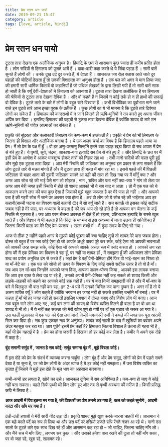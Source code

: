 ```yaml
---
title: प्रेम रतन धन पायो
date: 2019-09-21 15:47
category: article
tags: [love, article, hindi]
---
```

# प्रेम रतन धन पायो

टूटता तारा देखना एक अलौकिक अनुभव है। हिमाद्रि के छत से आसमान कुछ ज्यादा ही करीब प्रतीत होता है । लोग सदियों से हिमालय को पूजते आयें हैं ।
दादा-दादी कहा करते थे ये जिंदा पहाड़ हैं । सारी बातें सुनते हैं लोगों की । उनके दुख दर्द दूर करते हैं, ये देवता हैं । आजकल जब रोज़ क्लास
आते जाते दूर पहाड़ों की चोटियाँ देखता हूँ तो उनकी विशालता का अनुभव होता हैं । एक पल को अगर ये मान लिया जाए की हमारी सारी धार्मिक किताबें
वो कहानियाँ हैं जो पथिक लेखकों के द्वारा लिखी गयी हैं तो सारी बातें साफ हो जाती है कि क्यूँ देवी-देवताओं ने हिमालय को अपनाया है। टूटता
तारा देखना अलौकिक है पर हिमालय की श्रेणियों से टूटता तारा देखना दैविक है । और वो कहते हैं न जिसमें न कोई तर्क हो न ही हाथों की सफाई वो
दैविक है। टूटते तारो के बारे में लोगों के बहुत सारे विश्वास हैं । कभी विभीषिका का पूर्वाभास माने जाने वाले इन टूटते तारे आज इच्छा पूरक के
प्रतीक हैं । कुछ लोगों का ये भी मानना है कि टूटते तारे दिवंगत लोगों का संकेत हैं ।  हिमालय की कन्दराओं में न जाने कितने ही ऋषि-मुनियों ने
तप करते हुए अपना जीवन अर्पित कर दिया । इसलिए हिमालय की पहाड़ों से टूटता तारा देखना दैविक हैं क्योंकि शायद वो तारे उन ऋषि-मुनियों की पवित्र
आत्माओं का संकेत हैं ।

प्रकृति की सुंदरता और कलाकारी हिमालय की कण-कण में झलकती है। प्रकृति ने प्रेम को भी हिमालय के जितना ही विशाल और अलौकिक बनाया है । ये एक
अलग चर्चा का विषय है कि हिमालय पहले आया या प्रेम। मैं तो प्रेम के पक्ष में हूँ । वो हर अणु-परमाणु जिन्होंने इतने बड़ा पहाड़ खड़ा किया वो सब
आपस में प्रेम से बंधे हुए हैं। ये पृथ्वी, सूर्य, चंद्रमा, आकाश-गंगा इत्यादि सब प्रेम से बंधे हुए हैं । और हिमाद्रि के छत पर मैं इसी प्रेम
के आगोश में आकर भावशून्य होकर तारों को निहार रहा था । तभी मानो सदियों की मन्नत पूरी हुई और मुझे एक टूटता तारा दिखा । आप मेरी स्थिति की
जटिलता का अनुभव इस प्रकार से लगा सकते हैं कि लोग टूटते तारे से मन्नत मांगते हैं और मैं टूटता तारा ही मन्नत में मांग रहा था । इससे पहले की
मैं पिछली जटिलता से बाहर आता की दूसरी जटिलता सामने आ पड़ी की तारा तो दिख गया पर मैं माँगूँ क्या ? और अगर आप सोच रहे की भाई पैसे मांग लो
शोहरत , नाम , शक्ति और पता नहीं क्या-क्या ? मांग तो लेता पर अगर आप मेरी जगह इसी स्थिति में होते तो शायद आपको भी ये सब याद न आता । तो मैं
एक पल को ये आकलन करने लगा की क्या कुछ ऐसा है जिसकी मुझे बहुत जरूरत है पर मेरे पास हो नहीं । और आपको पता है की गहरी सोच में जाने पर अक्सर
क्या होता है। अब वो लोग जो ये सोच रहे की भाईसाब आप हर कहानी(सच्ची घटना का विवरण वाली कहानी 😊) में सो क्यूँ जाते हैं। सच बताऊँ तो इसका
कोई सटीक जबाव नहीं है मेरे पास, पर अध्यात्म ये कहता है की जब आप सो रहे होते हैं तो आपका मन चेतना के कई स्थिति से गुजरता है। जब आप परम
चैतन्य अवस्था में होते हैं तो रहस्य, प्रतिभज्ञान इत्यादि के रास्ते खुल जाते हैं। और विज्ञान ये भी कहता है कि निद्रा के माध्यम से इस
अवस्था में जाना उतना ही अनिश्चित है जितना किसी बाला का मेरे लिए प्रेम-प्रस्ताव । सरल शब्दों में – मैं कुछ समय के लिए सो गया।

आज से ठीक 2 महीने पहले अगर ये मुझसे कोई पूछता की क्या चाहिए तुम्हें तो शायद मेरे पास जबाव होता। दोस्त तो बहुत हैं पर जब कोई ऐसा हो जो
आपके अधूरे वाक्य पूरे कर सके, कोई ऐसा जो आपकी भावनाओं को आपकी तरह समझ सके, कोई ऐसा जो आपको आपके असल रूप में पसंद करता हो । आपको लग रहा
होगा की मैं एक प्रेमिका का विवरण दे रहा हूँ, पर नहीं या शायद हाँ , मैं समझता हूँ की अधिकतर लोग प्रेमिका शब्द का प्रयोग अनुचित ढंग से करते
हैं। जहां प्रेम है वहाँ प्रेमी-प्रेमिका होंगे फिर वो भाई-बहन का रिश्ता हो या माँ-बेटे का । एक पल को सोचो तो ऊपर के विवरण के लिए कोई सबसे
सटीक उत्तर है तो वो है माँ। जब आप उन माँ-बाप जिन्होंने आपको जन्म दिया, आपका पालन-पोषण किया , आपको इस लायक बनाया कि आप इस वक़्त ये लेख पढ़
पा रहे हैं , उनको अपनी प्रेमी-प्रेमिका नहीं कह सकते तो शायद किसी और लड़के-लड़की को कहने का आपको कोई हक़ नहीं है। पर ये बात निजी समझदारी की
है और मैं माँ-बाप के बारे में बिलकुल भी बात नहीं कर रहा, इन 2-4 पन्ने में उनको चित्रित कर पाना दुष्कर है। अगर माँ है तो ये अलग व्यक्ति
क्यूँ ? लोग कहते हैं क्योंकि भगवान हर जगह नहीं हो सकते इसलिए उन्होंने माँ बनाई। पर मैं कहता हूँ माँ भी हर जगह नहीं हो सकती इसलिए भगवान ने
दोस्त बनाए और विशेष लोग भी बनाए। आज तक बहुत सारे लोग आए-गए , कई बार लगा की शायद वो विशेष व्यक्ति मिलने ही वाला है पर वो भ्रम था शायद ये
भी हो। मैं ये नहीं कह सकता की मेरी खोज पूर्ण हो गयी पर हाँ एक पड़ाव तो जरूर आ गया है। उस पहली मुलाक़ात में एक पल को ऐसा लगा मानो किसी
चमत्कारी दर्जी ने कपड़े की जगह एक पूरा आदमी सिल कर दिया हो। सब कुछ एकदम नाप के अनुरूप। शायद कई सालों के बाद मैं खुशियों का बवंडर अपने अंदर
महसूस कर रहा था। आप पूछेंगे इसमें प्रेम कहाँ है? हिमालय जितना विशाल है उतना ही गहरा भी है , यहाँ भी प्रेम गहराई में है । प्रेम का होना
जरूरी है दिखावा तो हर कोई कर लेता है। कबीर ने अपने एक दोहे में कहा है :

**बूंद समानी समूंद में , जानत है सब कोई; समूंद समाना बूंद में , बूझे बिरला कोई।**

मैं इस दोहे को प्रेम के संदर्भ में व्याख्या करना चाहूँगा। लोग बूंद हैं और प्रेम समुद्र, लोगों को प्रेम में पड़ते सबने देखा है या सुना है,
पर जो प्रेम लोगों के अंदर व्याप्त है ये हर कोई नहीं समझता। मैं उस विशेष व्यक्ति का कृतज्ञ हूँ जिसने ने मुझे इस दोहे के मूल भाव का अहसास
करवाया।

कभी-कभी डर लगता है, खोने का उसे। आजकल दुनिया में सब अनिश्चित है। कब-क्या हो जाए ये कोई नहीं बता सकता। पहले सिर्फ पृथ्वी थी फिर लोग हुए और
तब से पृथ्वी अस्थमा की मरीज है। किसी प्रसिद्ध कवि ने लिखा है :

**आज आदमी में विष इतना भर गया है, की विषधरों का वंश उनसे डर गया है,**
**कल को कहते सुनोगे , आदमी काटा और साँप मर गया है।**

ठंडी-ठंडी हवाओं ने मेरी सारी नींद उड़ा दी। प्रकृति शायद मुझे खुश करके मारना चाहती थी। आसमान ने एक बड़े काले पर्दे का रूप ले लिया था और उस
पर्दे पर दसियो उजले साँप रेंगते नज़र आ रहे थे। मानो दस सालो के टूटते तारे एक साथ दिख रहे हों और आसमान कह रहा हो – जो चाहिए, जितना चाहिए
माँग लो। और मैंने सच में माँग लिए , लगभग सब कुछ । और उसको हमेशा पास रखने की दुआ तो नहीं माँग सका , पर वो जहां रहे, खुश रहे, सलामत रहे।
